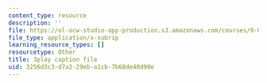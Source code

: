 ```yaml
---
content_type: resource
description: ''
file: https://ol-ocw-studio-app-production.s3.amazonaws.com/courses/9-04-sensory-systems-fall-2013/3256d3c3d7a229eba1cb7b68de40d90e_Z937cqa--P8.srt
file_type: application/x-subrip
learning_resource_types: []
resourcetype: Other
title: 3play caption file
uid: 3256d3c3-d7a2-29eb-a1cb-7b68de40d90e
---
```

